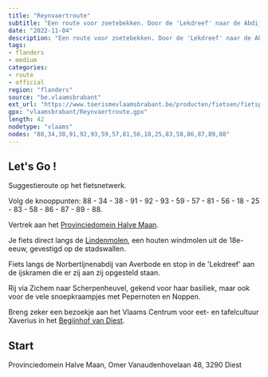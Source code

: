```yaml
---
title: "Reynvaertroute"
subtitle: "Een route voor zoetebekken. Door de 'Lekdreef' naar de Abdij van Averbode en zo verder naar de Pepernoten onder de toren van de Basiliek van Scherpenheuvel. Terug in Diest wacht je nog meer lekkers: Stroobants koffie, Loterbol bier, koekjes van Stuckens, patatjesvlaai van Kozak, Begijnenkoek van Xaverius..."
date: "2022-11-04"
description: "Een route voor zoetebekken. Door de 'Lekdreef' naar de Abdij van Averbode en zo verder naar de Pepernoten onder de toren van de Basiliek van Scherpenheuvel. Terug in Diest wacht je nog meer lekkers: Stroobants koffie, Loterbol bier, koekjes van Stuckens, patatjesvlaai van Kozak, Begijnenkoek van Xaverius..." 
tags:
- flanders
- medium
categories: 
- route
- official
region: "flanders"
source: "be.vlaamsbrabant"
ext_url: "https://www.toerismevlaamsbrabant.be/producten/fietsen/fietsproducten/reynvaert-fietsroute/index.html"
gpx: "vlaamsbrabant/Reynvaertroute.gpx"
length: 42
nodetype: "vlaams"
nodes: "88,34,38,91,92,93,59,57,81,56,18,25,83,58,86,87,89,88"
---
```


## Let's Go ! 

Suggestieroute op het fietsnetwerk.

Volg de knooppunten: 88 - 34 - 38 - 91 - 92 - 93 - 59 - 57 - 81 - 56 - 18 - 25 - 83 - 58 - 86 - 87 - 89 - 88.

Vertrek aan het [Provinciedomein Halve Maan](https://www.toerismevlaamsbrabant.be/producten/bezoeken/bezienswaardigheden/provinciedomein-halve-maan-diest/).

Je fiets direct langs de [Lindenmolen](https://www.toerismevlaamsbrabant.be/producten/bezoeken/bezienswaardigheden/lindemolen/), een houten windmolen uit de 18e-eeuw, gevestigd op de stadswallen.

Fiets langs de Norbertijnenabdij van Averbode en stop in de 'Lekdreef' aan de ijskramen die er zij aan zij opgesteld staan.

Rij via Zichem naar Scherpenheuvel, gekend voor haar basiliek, maar ook voor de vele snoepkraampjes met Pepernoten en Noppen.

Breng zeker een bezoekje aan het Vlaams Centrum voor eet- en tafelcultuur Xaverius in het [Begijnhof van Diest](https://www.toerismevlaamsbrabant.be/producten/bezoeken/bezienswaardigheden/begijnhof-diest/).



## Start

Provinciedomein Halve Maan, Omer Vanaudenhovelaan 48, 3290 Diest
